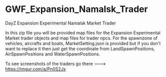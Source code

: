 # GWF_Expansion_Namalsk_Trader
DayZ Expansion Experimental Namalsk Market Trader

In this zip file you will be provided map files for the Expansion Experimental Market trader objects and map files for trader npcs. For the spawnzone of vehicles, aircrafts and boats, MarketSetting.json is provided but if you don't want to replace it then just get the coordinate from LandSpawnPositions, AirSpawnPositions and WaterSpawnPositions.

To see screenshots of the traders go there ---> https://imgur.com/a/Pn0S2Jx
